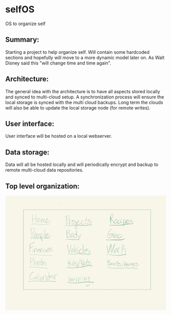 # selfOS
OS to organize self

<h2>Summary:</h2>
Starting a project to help organize self. Will contain some hardcoded sections and hopefully will move to a more dynamic model later on. As Walt Disney said this "will change time and time again".


<h2>Architecture:</h2>
The general idea with the architecture is to have all aspects stored locally and synced to multi-cloud setup. A synchronization process will ensure the local storage is synced with the multi cloud backups. Long term the clouds will also be able to update the local storage node (for remote writes).

<h2>User interface:</h2>
User interface will be hosted on a local webserver. 

<h2>Data storage:</h2>
Data will all be hosted locally and will periodically encrypt and backup to remote multi-cloud data repositories.

<h2>Top level organization:</h2>

![top level organization](https://raw.githubusercontent.com/ace-jc/selfOS/main/images/sections.jpg)